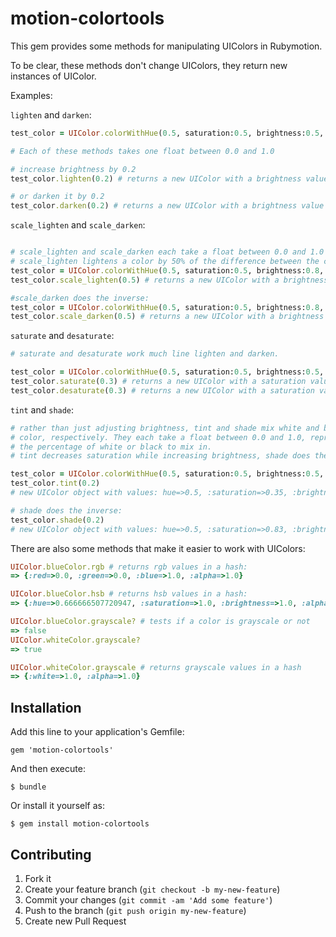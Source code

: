 # motion-colortools

This gem provides some methods for manipulating UIColors in Rubymotion.

To be clear, these methods don't change UIColors, they return new instances of UIColor.

Examples:

`lighten` and `darken`:
```ruby
test_color = UIColor.colorWithHue(0.5, saturation:0.5, brightness:0.5, alpha:1.0)

# Each of these methods takes one float between 0.0 and 1.0 

# increase brightness by 0.2 
test_color.lighten(0.2) # returns a new UIColor with a brightness value of 0.7

# or darken it by 0.2 
test_color.darken(0.2) # returns a new UIColor with a brightness value of 0.3
```




`scale_lighten` and `scale_darken`:
```ruby

# scale_lighten and scale_darken each take a float between 0.0 and 1.0 as a percentage.
# scale_lighten lightens a color by 50% of the difference between the color's current brightness and 1.0, so:  
test_color = UIColor.colorWithHue(0.5, saturation:0.5, brightness:0.8, alpha:1.0)
test_color.scale_lighten(0.5) # returns a new UIColor with a brightness value of 0.9 

#scale_darken does the inverse:
test_color = UIColor.colorWithHue(0.5, saturation:0.5, brightness:0.8, alpha:1.0)
test_color.scale_darken(0.5) # returns a new UIColor with a brightness value of 0.4
```




`saturate` and `desaturate`:
```ruby
# saturate and desaturate work much line lighten and darken.

test_color = UIColor.colorWithHue(0.5, saturation:0.5, brightness:0.5, alpha:1.0)
test_color.saturate(0.3) # returns a new UIColor with a saturation value of 0.8
test_color.desaturate(0.3) # returns a new UIColor with a saturation value of 0.2
```




`tint` and `shade`:
```ruby
# rather than just adjusting brightness, tint and shade mix white and black into the 
# color, respectively. They each take a float between 0.0 and 1.0, representing
# the percentage of white or black to mix in. 
# tint decreases saturation while increasing brightness, shade does the inverse:

test_color = UIColor.colorWithHue(0.5, saturation:0.5, brightness:0.5, alpha:1.0)
test_color.tint(0.2)	
# new UIColor object with values: hue=>0.5, :saturation=>0.35, :brightness=>0.69, :alpha=>1.0

# shade does the inverse:
test_color.shade(0.2)
# new UIColor object with values: hue=>0.5, :saturation=>0.83, :brightness=>0.29, :alpha=>1.0
```




There are also some methods that make it easier to work with UIColors:
```ruby
UIColor.blueColor.rgb # returns rgb values in a hash:
=> {:red=>0.0, :green=>0.0, :blue=>1.0, :alpha=>1.0}

UIColor.blueColor.hsb # returns hsb values in a hash:
=> {:hue=>0.666666507720947, :saturation=>1.0, :brightness=>1.0, :alpha=>1.0} 

UIColor.blueColor.grayscale? # tests if a color is grayscale or not
=> false
UIColor.whiteColor.grayscale?
=> true

UIColor.whiteColor.grayscale # returns grayscale values in a hash
=> {:white=>1.0, :alpha=>1.0}
```


## Installation

Add this line to your application's Gemfile:

    gem 'motion-colortools'

And then execute:

    $ bundle

Or install it yourself as:

    $ gem install motion-colortools

## Contributing

1. Fork it
2. Create your feature branch (`git checkout -b my-new-feature`)
3. Commit your changes (`git commit -am 'Add some feature'`)
4. Push to the branch (`git push origin my-new-feature`)
5. Create new Pull Request
